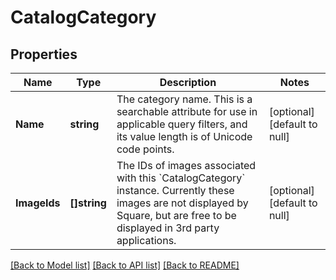 # CatalogCategory

## Properties
Name | Type | Description | Notes
------------ | ------------- | ------------- | -------------
**Name** | **string** | The category name. This is a searchable attribute for use in applicable query filters, and its value length is of Unicode code points. | [optional] [default to null]
**ImageIds** | **[]string** | The IDs of images associated with this &#x60;CatalogCategory&#x60; instance. Currently these images are not displayed by Square, but are free to be displayed in 3rd party applications. | [optional] [default to null]

[[Back to Model list]](../README.md#documentation-for-models) [[Back to API list]](../README.md#documentation-for-api-endpoints) [[Back to README]](../README.md)

